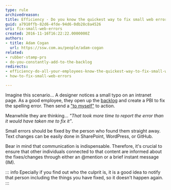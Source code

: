 ```yaml
---
type: rule
archivedreason: 
title: Efficiency - Do you know the quickest way to fix small web errors?
guid: a7910ffb-82d6-4fde-94d6-0db28c8a4526
uri: fix-small-web-errors
created: 2016-11-16T16:22:22.0000000Z
authors:
- title: Adam Cogan
  url: https://ssw.com.au/people/adam-cogan
related:
- rubber-stamp-prs
- do-you-constantly-add-to-the-backlog
redirects:
- efficiency-do-all-your-employees-know-the-quickest-way-to-fix-small-web-errors
- how-to-fix-small-web-errors

---
```


Imagine this scenario... A designer notices a small typo on an intranet page. As a good employee, they open up the [backlog](/do-you-constantly-add-to-the-backlog) and create a PBI to fix the spelling error. Then send a ["to myself"](/send-to-myself-emails/) to action. 

Meanwhile they are thinking... *"That took more time to report the error than it would have taken me to fix it"*.

<!--endintro-->

Small errors should be fixed by the person who found them straight away. Text changes can be easily done in SharePoint, WordPress, or GitHub.

Bear in mind that communication is indispensable. Therefore, it's crucial to ensure that other individuals connected to that content are informed about the fixes/changes through either an @mention or a brief instant message (IM).

::: info
Epecially if you find out who the culprit is, it is a good idea to notify that person including the things you have fixed, so it doesn't happen again.
:::
 

